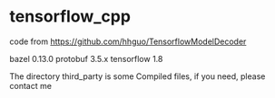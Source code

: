 # tensorflow_cpp
code from https://github.com/hhguo/TensorflowModelDecoder


bazel 0.13.0
protobuf 3.5.x
tensorflow 1.8

The directory third_party is some Compiled files, if you need, please contact me
